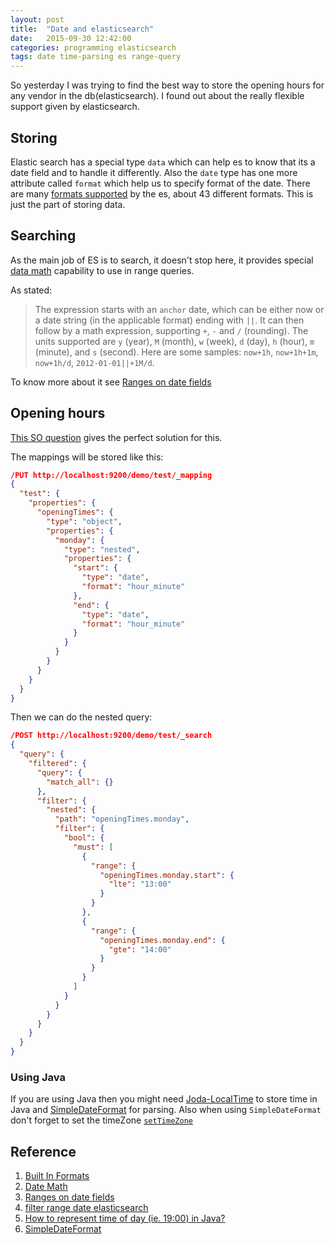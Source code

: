 ```yaml
---
layout: post
title:  "Date and elasticsearch"
date:   2015-09-30 12:42:00
categories: programming elasticsearch
tags: date time-parsing es range-query
---
```


So yesterday I was trying to find the best way to store the opening hours for any vendor in the db(elasticsearch). I found out about the really flexible support given by elasticsearch.


## Storing
Elastic search has a special type `data` which can help es to know that its a date field and to handle it differently. Also the `date` type has one more attribute called `format` which help us to specify format of the date. There are many [formats supported](https://www.elastic.co/guide/en/elasticsearch/reference/current/mapping-date-format.html#built-in) by the es, about 43 different formats. This is just the part of storing data. 
 
## Searching
As the main job of ES is to search, it doesn't stop here, it provides special [data math](https://www.elastic.co/guide/en/elasticsearch/reference/current/mapping-date-format.html#date-math) capability to use in range queries.

As stated: 

> The expression starts with an `anchor` date, which can be either now or a date string (in the applicable format) ending with `||`. It can then follow by a math expression, supporting `+`, `-` and `/` (rounding). The units supported are `y` (year), `M` (month), `w` (week), `d` (day), `h` (hour), `m` (minute), and `s` (second). Here are some samples: `now+1h`, `now+1h+1m`, `now+1h/d`, `2012-01-01||+1M/d`.

To know more about it see [Ranges on date fields](https://www.elastic.co/guide/en/elasticsearch/reference/2.0/query-dsl-range-query.html#ranges-on-dates)

## Opening hours

[This SO question](http://stackoverflow.com/questions/25671150/filter-range-date-elasticsearch) gives the perfect solution for this.

The mappings will be stored like this:

```json
/PUT http://localhost:9200/demo/test/_mapping
{
  "test": {
    "properties": {
      "openingTimes": {
        "type": "object",
        "properties": {
          "monday": {
            "type": "nested",
            "properties": {
              "start": {
                "type": "date",
                "format": "hour_minute"
              },
              "end": {
                "type": "date",
                "format": "hour_minute"
              }
            }
          }
        }
      }
    }
  }
}
```

Then we can do the nested query:

```json
/POST http://localhost:9200/demo/test/_search
{
  "query": {
    "filtered": {
      "query": {
        "match_all": {}
      },
      "filter": {
        "nested": {
          "path": "openingTimes.monday",
          "filter": {
            "bool": {
              "must": [
                {
                  "range": {
                    "openingTimes.monday.start": {
                      "lte": "13:00"
                    }
                  }
                },
                {
                  "range": {
                    "openingTimes.monday.end": {
                      "gte": "14:00"
                    }
                  }
                }
              ]
            }
          }
        }
      }
    }
  }
}
```


### Using Java

If you are using Java then you might need [Joda-LocalTime](http://stackoverflow.com/questions/15573226/how-to-represent-time-of-day-ie-1900-in-java) to store time in Java and [SimpleDateFormat](http://docs.oracle.com/javase/7/docs/api/java/text/SimpleDateFormat.html) for parsing. Also when using `SimpleDateFormat` don't forget to set the timeZone [`setTimeZone`](http://docs.oracle.com/javase/7/docs/api/java/text/DateFormat.html#setTimeZone(java.util.TimeZone))

## Reference

1. [Built In Formats](https://www.elastic.co/guide/en/elasticsearch/reference/current/mapping-date-format.html#built-in)
2. [Date Math](https://www.elastic.co/guide/en/elasticsearch/reference/current/mapping-date-format.html#date-math)
3. [Ranges on date fields](https://www.elastic.co/guide/en/elasticsearch/reference/2.0/query-dsl-range-query.html#ranges-on-dates)
4. [filter range date elasticsearch](http://stackoverflow.com/questions/25671150/filter-range-date-elasticsearch)
5. [How to represent time of day (ie. 19:00) in Java?](http://stackoverflow.com/questions/15573226/how-to-represent-time-of-day-ie-1900-in-java)
6. [SimpleDateFormat](http://docs.oracle.com/javase/7/docs/api/java/text/SimpleDateFormat.html)